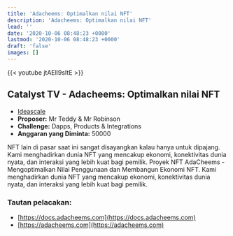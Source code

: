```yaml
---
title: 'Adacheems: Optimalkan nilai NFT'
description: 'Adacheems: Optimalkan nilai NFT'
lead: ''
date: '2020-10-06 08:48:23 +0000'
lastmod: '2020-10-06 08:48:23 +0000'
draft: 'false'
images: []
---
```


{{&lt;  youtube jtAEll9sItE &gt;}}

## Catalyst TV - Adacheems: Optimalkan nilai NFT

- [Ideascale](https://cardano.ideascale.com/c/idea/412593)
- **Proposer:** Mr Teddy &amp; Mr Robinson
- **Challenge:** Dapps, Products &amp; Integrations
- **Anggaran yang Diminta:** 50000

NFT lain di pasar saat ini sangat disayangkan kalau hanya untuk dipajang. Kami menghadirkan dunia NFT yang mencakup ekonomi, konektivitas dunia nyata, dan interaksi yang lebih kuat bagi pemilik. Proyek NFT AdaCheems - Mengoptimalkan Nilai Penggunaan dan Membangun Ekonomi NFT. Kami menghadirkan dunia NFT yang mencakup ekonomi, konektivitas dunia nyata, dan interaksi yang lebih kuat bagi pemilik.

### Tautan pelacakan:

- [https://docs.adacheems.com](https://docs.adacheems.com)
- [https://adacheems.com](https://adacheems.com)
